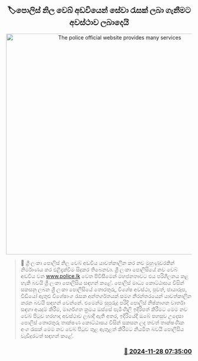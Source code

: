 <p align='center'><b><h2 align='center' title='The police official website provides many services'>🏷පොලිස් නිල වෙබ් අඩවියෙන් සේවා රැසක් ලබා ගැනීමට අවස්ථාව ලබාදෙයි</h2></b></p>
<p align='center'><img src='https://helakuru.sgp1.cdn.digitaloceanspaces.com/esana/images/lib/srilanka-police[1].jpg' width='600' alt='The police official website provides many services'></p>

>📝 ශ්‍රී ලංකා පොලිස් නිල වෙබ් අඩවිය යාවත්කාලීන කර නව මුහුණුවරකින් නිර්මාණය කර එළිදැක්වීම සිදුකර තිබෙනවා.
ශ්‍රී ලංකා පොලීසියේ නව වෙබ් අඩවිය වන www.police.lk වෙත පිවිසීමෙන් මහජනතාවට එය පරිශීලනය කළ හැකි බවයි ශ්‍රී ලංකා පොලීසිය සඳහන් කළේ.
පොලිස් මාධ්‍ය කොට්ඨාසය විසින් සකසනු ලබන ශ්‍රී ලංකා පොලීසියේ තොරතුරු, විශේෂ අවස්ථා, පුවත්, ඡායාරූප, වීඩියෝ ඇතුළු විශේෂාංග රැසක අන්තර්ගතයක් සමග නිරන්තරයෙන් යාවත්කාලීන කරන බවයි සඳහන් වෙන්නේ.
එමෙන්ම සුපුරුදු පරිදි පොලිස් නිෂ්කාශන වාර්තා සඳහා අයදුම් කිරීම, මාර්ගගත ක්‍රමය ඔස්සේ පැමිණිලි ඉදිරිපත් කිරීමට මෙම නව වෙබ් පිටුව හරහාද අවස්ථාව ලබාදී ඇති අතර, ඉදිරියේදී ඔබේ පහසුව උදෙසා පොලිස් තොරතුරු තාක්ෂණ කොට්ඨාසය විසින් සකසන ලද තවත් තාක්ෂණික අංග රැසක් මෙම නව වෙබ් පිටුව තුළ ඇතුළත් කිරීමට නියමිත බවයි පොලීසිය වැඩිදුරටත් සඳහන් කළේ.


<h3 align='right'><a href='https://www.helakuru.lk/esana/p/105528/'>📅 2024-11-28 07:35:00</a></h3>
